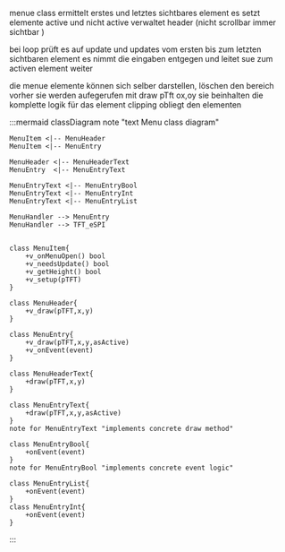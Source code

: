 
menue class ermittelt erstes und letztes sichtbares element
es setzt elemente active und nicht active
verwaltet header (nicht scrollbar immer sichtbar )

bei loop prüft es auf update und updates vom ersten bis zum letzten sichtbaren element
es nimmt die eingaben entgegen und leitet sue zum activen element weiter


die menue elemente können sich selber darstellen, löschen den bereich vorher
sie werden aufegerufen mit draw pTft ox,oy
sie beinhalten die komplette logik für das element
clipping obliegt den elementen




:::mermaid
classDiagram
    note "text Menu class diagram"

    MenuItem <|-- MenuHeader
    MenuItem <|-- MenuEntry

    MenuHeader <|-- MenuHeaderText
    MenuEntry  <|-- MenuEntryText

    MenuEntryText <|-- MenuEntryBool
    MenuEntryText <|-- MenuEntryInt
    MenuEntryText <|-- MenuEntryList

    MenuHandler --> MenuEntry
    MenuHandler --> TFT_eSPI


    class MenuItem{
        +v_onMenuOpen() bool
        +v_needsUpdate() bool
        +v_getHeight() bool
        +v_setup(pTFT)
    }

    class MenuHeader{
        +v_draw(pTFT,x,y)
    }

    class MenuEntry{
        +v_draw(pTFT,x,y,asActive)
        +v_onEvent(event)
    }

    class MenuHeaderText{
        +draw(pTFT,x,y)
    }

    class MenuEntryText{
        +draw(pTFT,x,y,asActive)
    }
    note for MenuEntryText "implements concrete draw method"

    class MenuEntryBool{
        +onEvent(event)
    }
    note for MenuEntryBool "implements concrete event logic"

    class MenuEntryList{
        +onEvent(event)
    }
    class MenuEntryInt{
        +onEvent(event)
    }


:::
